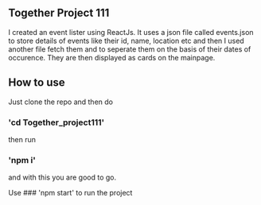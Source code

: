## Together Project 111

I created an event lister using ReactJs. It uses a json file called events.json to store details of events like their id, name, location etc and then I used another file fetch them and to seperate them on the basis of their dates of occurence. They are then displayed as cards on the mainpage.

## How to use

Just clone the repo and then do 
### 'cd Together_project111'

then run 
### 'npm i'
and with this you are good to go.

Use ### 'npm start' to run the project
